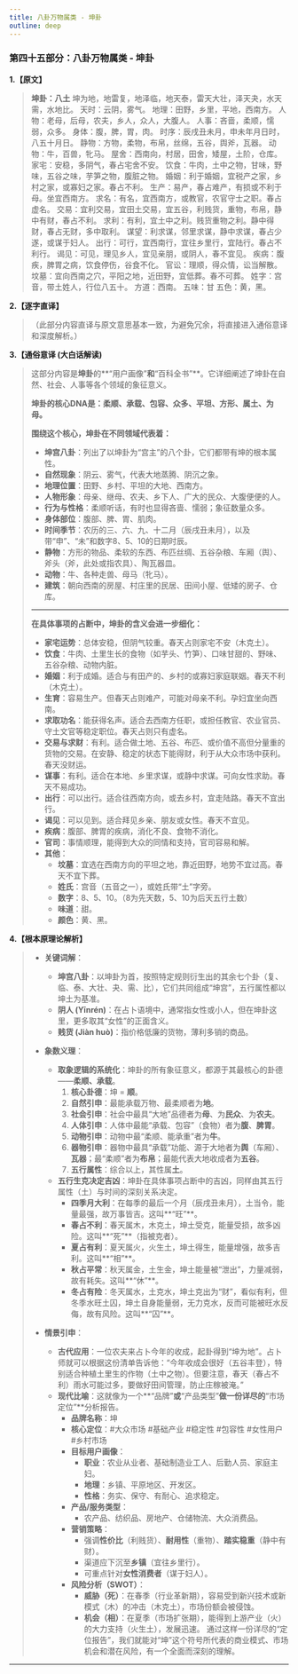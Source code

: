 ```yaml
---
title: 八卦万物属类 - 坤卦
outline: deep
---
```

  
### **第四十五部分：八卦万物属类 - 坤卦**

**1.【原文】**
> **坤卦：八土**
> 坤为地，地雷复，地泽临，地天泰，雷天大壮，泽天夬，水天需，水地比。
> 天时：云阴，雾气。
> 地理：田野，乡里，平地，西南方。
> 人物：老母，后母，农夫，乡人，众人，大腹人。
> 人事：吝啬，柔顺，懦弱，众多。
> 身体：腹，脾，胃，肉。
> 时序：辰戌丑未月，申未年月日时，八五十月日。
> 静物：方物，柔物，布帛，丝绵，五谷，舆斧，瓦器。
> 动物：牛，百兽，牝马。
> 屋舍：西南向，村居，田舍，矮屋，土阶，仓库。
> 家宅：安稳，多阴气，春占宅舍不安。
> 饮食：牛肉，土中之物，甘味，野味，五谷之味，芋笋之物，腹脏之物。
> 婚姻：利于婚姻，宜税产之家，乡村之家，或寡妇之家。春占不利。
> 生产：易产，春占难产，有损或不利于母。坐宜西南方。
> 求名：有名，宜西南方，或教官，农官守士之职。春占虚名。
> 交易：宜利交易，宜田土交易，宜五谷，利贱货，重物，布帛，静中有财，春占不利。
> 求利：有利，宜土中之利。贱货重物之利。静中得财，春占无财，多中取利。
> 谋望：利求谋，邻里求谋，静中求谋，春占少遂，或谋于妇人。
> 出行：可行，宜西南行，宜往乡里行，宜陆行。春占不利行。
> 谒见：可见，理见乡人，宜见亲朋，或阴人，春不宜见。
> 疾病：腹疾，脾胃之病，饮食停伤，谷食不化。
> 官讼：理顺，得众情，讼当解散。
> 坟墓：宜向西南之穴，平阳之地，近田野，宜低葬。春不可葬。
> 姓字：宫音，带土姓人，行位八五十。
> 方道：西南。
> 五味：甘
> 五色：黄，黑。

**2.【逐字直译】**
> （此部分内容直译与原文意思基本一致，为避免冗余，将直接进入通俗意译和深度解析。）

**3.【通俗意译 (大白话解读)**
> 这部分内容是**坤卦**的**“用户画像”**和**“百科全书”**。它详细阐述了坤卦在自然、社会、人事等各个领域的象征意义。
> 
> **坤卦的核心DNA是：柔顺、承载、包容、众多、平坦、方形、属土、为母。**
> 
> **围绕这个核心，坤卦在不同领域代表着：**
> *   **坤宫八卦**：列出了以坤卦为“宫主”的八个卦，它们都带有坤的根本属性。
> *   **自然现象**：阴云、雾气，代表大地蒸腾、阴沉之象。
> *   **地理位置**：田野、乡村、平坦的大地、西南方。
> *   **人物形象**：母亲、继母、农夫、乡下人、广大的民众、大腹便便的人。
> *   **行为与性格**：柔顺听话，有时也显得吝啬、懦弱；象征数量众多。
> *   **身体部位**：腹部、脾、胃、肌肉。
> *   **时间季节**：农历的三、六、九、十二月（辰戌丑未月），以及带“申”、“未”和数字8、5、10的日期时辰。
> *   **静物**：方形的物品、柔软的东西、布匹丝绸、五谷杂粮、车厢（舆）、斧头（斧，此处或指农具）、陶瓦器皿。
> *   **动物**：牛、各种走兽、母马（牝马）。
> *   **建筑**：朝向西南的房屋、村庄里的民居、田间小屋、低矮的房子、仓库。
> - - -
> **在具体事项的占断中，坤卦的含义会进一步细化：**
> *   **家宅运势**：总体安稳，但阴气较重。春天占则家宅不安（木克土）。
> *   **饮食**：牛肉、土里生长的食物（如芋头、竹笋）、口味甘甜的、野味、五谷杂粮、动物内脏。
> *   **婚姻**：利于成婚。适合与有田产的、乡村的或寡妇家庭联姻。春天不利（木克土）。
> *   **生育**：容易生产。但春天占则难产，可能对母亲不利。孕妇宜坐向西南。
> *   **求取功名**：能获得名声。适合去西南方任职，或担任教官、农业官员、守土文官等稳定职位。春天占则只有虚名。
> *   **交易与求财**：有利。适合做土地、五谷、布匹、或价值不高但分量重的货物的交易。在安静、稳定的状态下能得财，利于从大众市场中获利。春天没财运。
> *   **谋事**：有利。适合在本地、乡里求谋，或静中求谋。可向女性求助。春天不易成功。
> *   **出行**：可以出行。适合往西南方向，或去乡村，宜走陆路。春天不宜出行。
> *   **谒见**：可以见到。适合拜见乡亲、朋友或女性。春天不宜见。
> *   **疾病**：腹部、脾胃的疾病，消化不良、食物不消化。
> *   **官司**：事情顺理，能得到大众的同情和支持，官司容易和解。
> *   **其他**：
>     *   **坟墓**：宜选在西南方向的平坦之地，靠近田野，地势不宜过高。春天不宜下葬。
>     *   **姓氏**：宫音（五音之一），或姓氏带“土”字旁。
>     *   **数字**：8、5、10。（8为先天数，5、10为后天五行土数）
>     *   **味道**：甜。
>     *   **颜色**：黄、黑。

**4.【根本原理论解析】**
> *   **关键词解**：
>     *   **坤宫八卦**：以坤卦为首，按照特定规则衍生出的其余七个卦（复、临、泰、大壮、夬、需、比），它们共同组成“坤宫”，五行属性都以坤土为基准。
>     *   **阴人 (Yīnrén)**：在占卜语境中，通常指女性或小人，但在坤卦这里，更多取其“女性”的正面含义。
>     *   **贱货 (Jiàn huò)**：指价格低廉的货物，薄利多销的商品。
> 
> *   **象数义理**：
>     *   **取象逻辑的系统化**：坤卦的所有象征意义，都源于其最核心的卦德——**柔顺、承载**。
>         1.  **核心卦德**：坤 = **顺**。
>         2.  **自然引申**：最能承载万物、最柔顺者为**地**。
>         3.  **社会引申**：社会中最具“大地”品德者为**母**、为**民众**、为**农夫**。
>         4.  **人体引申**：人体中最能“承载、包容”（食物）者为**腹**、**脾胃**。
>         5.  **动物引申**：动物中最“柔顺、能承重”者为**牛**。
>         6.  **器物引申**：器物中最具“承载”功能、源于大地者为**舆**（车厢）、**瓦器**；最“柔顺”者为**布帛**；最能代表大地收成者为**五谷**。
>         7.  **五行属性**：综合以上，其性属**土**。
>     *   **五行生克决定吉凶**：坤卦在具体事项占断中的吉凶，同样由其五行属性（土）与时间的深刻关系决定。
>         *   **四季月大利**：在每季的最后一个月（辰戌丑未月），土当令，能量最强，故万事皆吉。这叫**“旺”**。
>         *   **春占不利**：春天属木，木克土，坤土受克，能量受损，故多凶险。这叫**“死”**（指被克者）。
>         *   **夏占有利**：夏天属火，火生土，坤土得生，能量增强，故多吉利。这叫**“相”**。
>         *   **秋占平常**：秋天属金，土生金，坤土能量被“泄出”，力量减弱，故有耗失。这叫**“休”**。
>         *   **冬占有险**：冬天属水，土克水，坤土克出为“财”，看似有利，但冬季水旺土囚，坤土自身能量弱，无力克水，反而可能被旺水反侮，故有风险。这叫**“囚”**。
> 
> *   **情景引申**：
>     *   **古代应用**：一位农夫来占卜今年的收成，起卦得到“坤为地”。占卜师就可以根据这份清单告诉他：“今年收成会很好（五谷丰登），特别适合种植土里生的作物（土中之物）。但要注意，春天（春占不利）雨水可能过多，要做好田间管理，防止庄稼被淹。”
>     *   **现代比喻**：这就像为一个**“品牌”**或**“产品类型”**做一份详尽的**“市场定位”**分析报告。
>         *   **品牌名称**：坤
>         *   **核心定位**：#大众市场 #基础产业 #稳定性 #包容性 #女性用户 #乡村市场
>         *   **目标用户画像**：
>             *   **职业**：农业从业者、基础制造业工人、后勤人员、家庭主妇。
>             *   **地理**：乡镇、平原地区、开发区。
>             *   **性格**：务实、保守、有耐心、追求稳定。
>         *   **产品/服务类型**：
>             *   农产品、纺织品、房地产、仓储物流、大众消费品。
>         *   **营销策略**：
>             *   强调**性价比**（利贱货）、**耐用性**（重物）、**踏实稳重**（静中有财）。
>             *   渠道应下沉至**乡镇**（宜往乡里行）。
>             *   可重点针对**女性消费者**（谋于妇人）。
>         *   **风险分析（SWOT）**：
>             *   **威胁（死）**：在春季（行业革新期），容易受到新兴技术或新模式（木）的冲击（木克土），市场份额会被侵蚀。
>             *   **机会（相）**：在夏季（市场扩张期），能得到上游产业（火）的大力支持（火生土），发展迅速。
>             通过这样一份详尽的“定位报告”，我们就能对“坤”这个符号所代表的商业模式、市场机会和潜在风险，有一个全面而深刻的理解。

---
